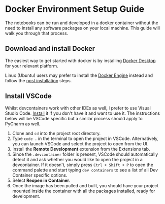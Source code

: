 # Docker Environment Setup Guide

The notebooks can be run and developed in a docker container without the need to install any software packages on your local machine. This guide will walk you through that process.


## Download and install Docker

The easiest way to get started with docker is by installing [Docker Desktop](https://docs.docker.com/desktop/) for your relevant platform.

Linux (Ubuntu) users may prefer to install the [Docker Engine](https://docs.docker.com/engine/install/ubuntu/) instead and follow the [post installation](https://docs.docker.com/engine/install/linux-postinstall/) steps.


## Install VSCode

Whilst devcontainers work with other IDEs as well, I prefer to use Visual Studio Code. [Install](https://code.visualstudio.com/download) it if you don't have it and want to use it. The instructions below will be VSCode specific but a similar process should apply to PyCharm as well.

1. Clone and `cd` into the project root directory.
2. Type `code .` in the terminal to open the project in VSCode. Alternatively, you can launch VSCode and select the project to open from the UI.
3. Install the **Remote Development** extension from the Extensions tab.
4. Since the `.devcontainer` folder is present, VSCode should automatically detect it and ask whether you would like to open the project in a devcontainer. If it doesn't, simply press `Ctrl + Shift + P` to open the command palette and start typing `dev containers` to see a list of all Dev Container specific options.
5. Select **Reopen in Container**.
6. Once the image has been pulled and built, you should have your project mounted inside the container with all the packages installed, ready for development. 